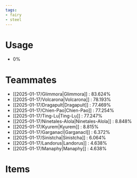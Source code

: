 ```yaml
---
tags:
- fairy
- steel
---
```

# Usage
- 0%
# Teammates
- [[2025-01-17/Glimmora|Glimmora]] : 83.624%
- [[2025-01-17/Volcarona|Volcarona]] : 78.193%
- [[2025-01-17/Dragapult|Dragapult]] : 77.469%
- [[2025-01-17/Chien-Pao|Chien-Pao]] : 77.254%
- [[2025-01-17/Ting-Lu|Ting-Lu]] : 77.247%
- [[2025-01-17/Ninetales-Alola|Ninetales-Alola]] : 8.848%
- [[2025-01-17/Kyurem|Kyurem]] : 8.815%
- [[2025-01-17/Garganacl|Garganacl]] : 6.372%
- [[2025-01-17/Sinistcha|Sinistcha]] : 6.064%
- [[2025-01-17/Landorus|Landorus]] : 4.638%
- [[2025-01-17/Manaphy|Manaphy]] : 4.638%
# Items